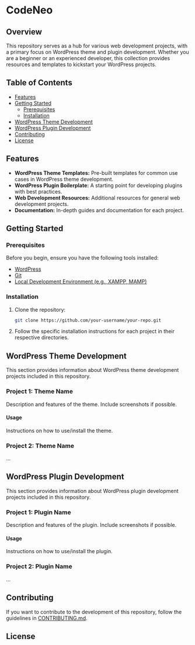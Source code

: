# CodeNeo

## Overview

This repository serves as a hub for various web development projects, with a primary focus on WordPress theme and plugin development. Whether you are a beginner or an experienced developer, this collection provides resources and templates to kickstart your WordPress projects.

## Table of Contents

- [Features](#features)
- [Getting Started](#getting-started)
  - [Prerequisites](#prerequisites)
  - [Installation](#installation)
- [WordPress Theme Development](#wordpress-theme-development)
- [WordPress Plugin Development](#wordpress-plugin-development)
- [Contributing](#contributing)
- [License](#license)

## Features

- **WordPress Theme Templates:** Pre-built templates for common use cases in WordPress theme development.
- **WordPress Plugin Boilerplate:** A starting point for developing plugins with best practices.
- **Web Development Resources:** Additional resources for general web development projects.
- **Documentation:** In-depth guides and documentation for each project.

## Getting Started

### Prerequisites

Before you begin, ensure you have the following tools installed:

- [WordPress](https://wordpress.org/download/)
- [Git](https://git-scm.com/)
- [Local Development Environment (e.g., XAMPP, MAMP)](https://www.apachefriends.org/)

### Installation

1. Clone the repository:

    ```bash
    git clone https://github.com/your-username/your-repo.git
    ```

2. Follow the specific installation instructions for each project in their respective directories.

## WordPress Theme Development

This section provides information about WordPress theme development projects included in this repository.

### Project 1: Theme Name

Description and features of the theme. Include screenshots if possible.

#### Usage

Instructions on how to use/install the theme.

### Project 2: Theme Name

...

## WordPress Plugin Development

This section provides information about WordPress plugin development projects included in this repository.

### Project 1: Plugin Name

Description and features of the plugin. Include screenshots if possible.

#### Usage

Instructions on how to use/install the plugin.

### Project 2: Plugin Name

...

## Contributing

If you want to contribute to the development of this repository, follow the guidelines in [CONTRIBUTING.md](CONTRIBUTING.md).

## License

<!-- This project is licensed under the [MIT License](LICENSE). -->

